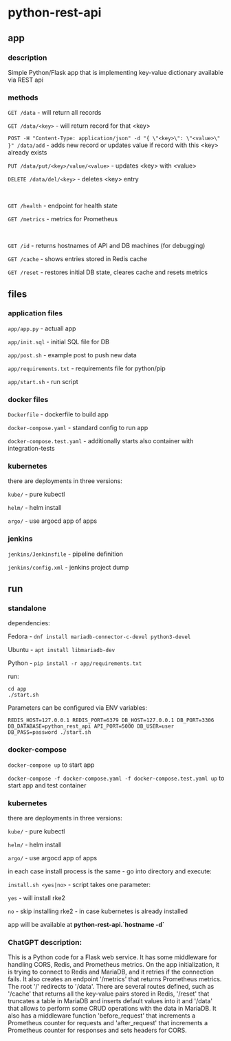 # python-rest-api       

## app

### description

Simple Python/Flask app that is implementing key-value dictionary available via REST api

### methods

`GET /data` - will return all records

`GET /data/<key>` - will return record for that \<key\>
    
`POST -H "Content-Type: application/json" -d "{ \"<key>\": \"<value>\" }" /data/add` - adds new record or updates value if record with this \<key\> already exists

`PUT /data/put/<key>/value/<value>` - updates \<key\> with \<value\>

`DELETE /data/del/<key>` - deletes \<key\> entry

</br>

`GET /health` - endpoint for health state

`GET /metrics` - metrics for Prometheus

</br>

`GET /id` - returns hostnames of API and DB machines (for debugging)

`GET /cache` - shows entries stored in Redis cache

`GET /reset` - restores initial DB state, cleares cache and resets metrics

## files

### application files

`app/app.py` - actuall app

`app/init.sql` - initial SQL file for DB
    
`app/post.sh` - example post to push new data

`app/requirements.txt` - requirements file for python/pip

`app/start.sh` - run script
       
### docker files

`Dockerfile` - dockerfile to build app

`docker-compose.yaml` - standard config to run app    

`docker-compose.test.yaml` - additionally starts also container with integration-tests

### kubernetes

there are deployments in three versions:

`kube/` - pure kubectl

`helm/` - helm install

`argo/` - use argocd app of apps

### jenkins

`jenkins/Jenkinsfile` - pipeline definition

`jenkins/config.xml` - jenkins project dump
  
## run

### standalone

dependencies:

Fedora - `dnf install mariadb-connector-c-devel python3-devel`

Ubuntu - `apt install libmariadb-dev`

Python - `pip install -r app/requirements.txt`

run:

```
cd app
./start.sh
```
Parameters can be configured via ENV variables:

```
REDIS_HOST=127.0.0.1 REDIS_PORT=6379 DB_HOST=127.0.0.1 DB_PORT=3306 DB_DATABASE=python_rest_api API_PORT=5000 DB_USER=user DB_PASS=password ./start.sh
```

### docker-compose

`docker-compose up` to start app

`docker-compose -f docker-compose.yaml -f docker-compose.test.yaml up` to start app and test container

### kubernetes

there are deployments in three versions:

`kube/` - pure kubectl

`helm/` - helm install

`argo/` - use argocd app of apps



in each case install process is the same - go into directory and execute:


`install.sh <yes|no>` - script takes one parameter:

`yes` - will install rke2
    
`no` - skip installing rke2 - in case kubernetes is already installed

app will be available at **python-rest-api.\`hostname -d\`**

### ChatGPT description:

This is a Python code for a Flask web service. It has some middleware for handling CORS, Redis, and Prometheus metrics. On the app initialization, it is trying to connect to Redis and MariaDB, and it retries if the connection fails.
It also creates an endpoint '/metrics' that returns Prometheus metrics. The root '/' redirects to '/data'. There are several routes defined, such as '/cache' that returns all the key-value pairs stored in Redis, '/reset' that truncates a table in MariaDB and inserts default values into it and '/data' that allows to perform some CRUD operations with the data in MariaDB. It also has a middleware function 'before_request' that increments a Prometheus counter for requests and 'after_request' that increments a Prometheus counter for responses and sets headers for CORS.

